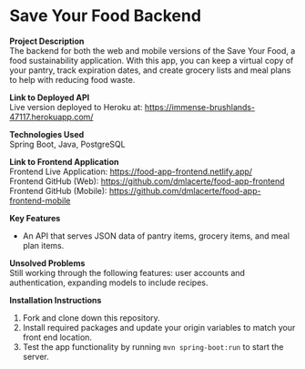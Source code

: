 # Save Your Food Backend

**Project Description**<br />
The backend for both the web and mobile versions of the Save Your Food, a food sustainability application. With this app, you can keep a virtual copy of your pantry, track expiration dates, and create grocery lists and meal plans to help with reducing food waste. 

**Link to Deployed API**<br />
Live version deployed to Heroku at: https://immense-brushlands-47117.herokuapp.com/

**Technologies Used**<br />
Spring Boot, Java, PostgreSQL

**Link to Frontend Application**<br />
Frontend Live Application: https://food-app-frontend.netlify.app/<br />
Frontend GitHub (Web): https://github.com/dmlacerte/food-app-frontend<br />
Frontend GitHub (Mobile): https://github.com/dmlacerte/food-app-frontend-mobile

**Key Features**<br />
- An API that serves JSON data of pantry items, grocery items, and meal plan items. 

**Unsolved Problems**<br />
Still working through the following features: user accounts and authentication, expanding models to include recipes. 

**Installation Instructions**<br />
1. Fork and clone down this repository.
2. Install required packages and update your origin variables to match your front end location. 
3. Test the app functionality by running `mvn spring-boot:run` to start the server. 
